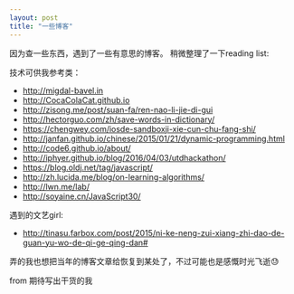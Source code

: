 ```yaml
---
layout: post
title: "一些博客"
---
```



因为查一些东西，遇到了一些有意思的博客。
稍微整理了一下reading list:

技术可供我参考类：

- <http://migdal-bavel.in>
- <http://CocaColaCat.github.io>
- <http://zisong.me/post/suan-fa/ren-nao-li-jie-di-gui>
- <http://hectorguo.com/zh/save-words-in-dictionary/>
- <https://chengwey.com/iosde-sandboxji-xie-cun-chu-fang-shi/>
- <http://janfan.github.io/chinese/2015/01/21/dynamic-programming.html>
- <http://code6.github.io/about/>
- <http://iphyer.github.io/blog/2016/04/03/utdhackathon/>
- <https://blog.oldj.net/tag/javascript/>
- <http://zh.lucida.me/blog/on-learning-algorithms/>
- <http://lwn.me/lab/>
- <http://soyaine.cn/JavaScript30/>



遇到的文艺girl:

- <http://tinasu.farbox.com/post/2015/ni-ke-neng-zui-xiang-zhi-dao-de-guan-yu-wo-de-qi-ge-qing-dan#>

弄的我也想把当年的博客文章给恢复到某处了，不过可能也是感慨时光飞逝😓

from 期待写出干货的我



